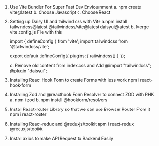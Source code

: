 1. Use Vite Bundler For Super Fast Dev Enviournment
   a. npm create vite@latest
   b. Choose Javascript
   c. Choose React

2. Setting up Daisy UI and tailwind css with Vite
   a.npm install tailwindcss@latest @tailwindcss/vite@latest daisyui@latest
   b. Merge vite.config.js File with this

   import { defineConfig } from 'vite';
   import tailwindcss from '@tailwindcss/vite';

   export default defineConfig({
   plugins: [
   tailwindcss()
   ],
   });

   c. Remove old content from index.css and Add
   @import "tailwindcss";
   @plugin "daisyui";

3. Installing React Hook Form to create Forms with less work
   npm i react-hook-form

4. Installing Zod and @reacthook Form Resolver to connect ZOD with RHK
   a. npm i zod
   b. npm install @hookform/resolvers

5. Install React-router Library so that we can use Browser Router From it
   npm i react-router

6. Installing React-redux and @reduxjs/toolkit
   npm i react-redux @reduxjs/toolkit

7. Install axios to make API Request to Backend Easily
